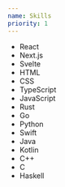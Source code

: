 ```yaml
---
name: Skills
priority: 1
---
```


-   React
-   Next.js
-   Svelte
-   HTML
-   CSS
-   TypeScript
-   JavaScript
-   Rust
-   Go
-   Python
-   Swift
-   Java
-   Kotlin
-   C++
-   C
-   Haskell
